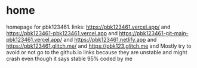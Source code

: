 # home
homepage for pbk123461. links: https://pbk123461.vercel.app/ and https://pbk123461-pbk123461.vercel.app and https://pbk123461-git-main-pbk123461.vercel.app/ and https://pbk123461.netlify.app and https://pbk123461.glitch.me/ and https://pbk123.glitch.me and Mostly try to avoid or not go to the github.io links because they are unstable and might crash even though it says stable 95% coded by me

